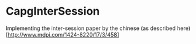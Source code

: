 # CapgInterSession
Implementing the inter-session paper by the chinese (as described here)[http://www.mdpi.com/1424-8220/17/3/458]
